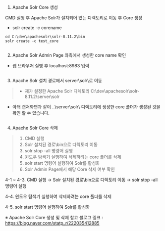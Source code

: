 <ol>
<li>Apache Solr Core 생성</li>
</ol>
<p>CMD 실행 후 Apache Solr가 설치되어 있는 디렉토리로 이동 후 Core 생성</p>
<ul>
<li>solr create -c corename</li>
</ul>
<pre><code>cd C:\dev\apachesolr\solr-8.11.2\bin
solr create -c test_core
</code></pre><p><img alt="" src="https://velog.velcdn.com/images/yjshin/post/023876fe-b235-46f9-9c27-0381e92260d3/image.png" /></p>
<ol start="2">
<li>Apache Solr Admin Page 좌측에서 생성한 core name 확인</li>
</ol>
<ul>
<li>웹 브라우저 실행 후 localhost:8983 입력</li>
</ul>
<p><img alt="" src="https://velog.velcdn.com/images/yjshin/post/4b238296-29d7-4685-9eba-5c932d96117c/image.png" /></p>
<ol start="3">
<li>Apache Solr 설치 경로에서 server\solr\로 이동</li>
</ol>
<blockquote>
<ul>
<li>제가 설정한 Apache Solr 디렉토리
C:\dev\apachesolr\solr-8.11.2\server\solr</li>
</ul>
</blockquote>
<ul>
<li>아래 캡쳐화면과 같이 ..\server\solr\ 디렉토리에 생성한 core 폴더가 생성된 것을 확인 할 수 있습니다.</li>
</ul>
<p><img alt="" src="https://velog.velcdn.com/images/yjshin/post/5313a920-c877-4c72-8201-27404545f145/image.png" /></p>
<ol start="4">
<li>Apache Solr Core 삭제</li>
</ol>
<blockquote>
<ol>
<li>CMD 실행</li>
<li>Solr 설치된 경로\bin으로 디렉토리 이동</li>
<li>solr stop -all 명령어 실행</li>
<li>윈도우 탐색기 실행하여 삭제하려는 core 폴더를 삭제</li>
<li>solr start 명령어 실행하여 Solr를 활성화</li>
<li>Solr Admin Page에서 해당 Core 삭제 여부 확인</li>
</ol>
</blockquote>
<p>4-1 ~ 4-3. CMD 실행 → Solr 설치된 경로\bin으로 디렉토리 이동 →
solr stop -all 명령어 실행
<img alt="" src="https://velog.velcdn.com/images/yjshin/post/02454108-5011-4e51-bccc-5b6415d69a07/image.png" /></p>
<p>4-4. 윈도우 탐색기 실행하여 삭제하려는 core 폴더를 삭제
<img alt="" src="https://velog.velcdn.com/images/yjshin/post/3c498d14-1b75-49c7-be4b-6256cd6e277c/image.png" /></p>
<p>4-5. solr start 명령어 실행하여 Solr를 활성화
<img alt="" src="https://velog.velcdn.com/images/yjshin/post/923659be-a46e-4e65-a057-5eb0742e4f1b/image.png" /></p>
<p>※ Apache Solr Core 생성 및 삭제 참고 블로그 링크 : <a href="https://blog.naver.com/statp_r/222035412885">https://blog.naver.com/statp_r/222035412885</a></p>